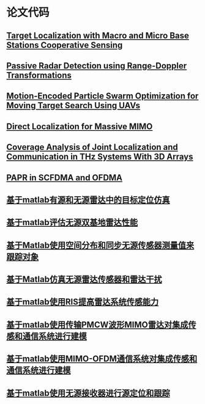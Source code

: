 # 论文代码
## [Target Localization with Macro and Micro Base Stations Cooperative Sensing](https://yangpannanren.github.io/Paper_Code/#/Target_Localization_with_Macro_and_Micro_Base_Stations_Cooperative_Sensing/)
## [Passive Radar Detection using Range-Doppler Transformations](https://yangpannanren.github.io/Paper_Code/#/Passive_Radar_Detection_using_Range-Doppler_Transformations/)
## [Motion-Encoded Particle Swarm Optimization for Moving Target Search Using UAVs](https://yangpannanren.github.io/Paper_Code/#/Motion_Encoded_Particle_Swarm_Optimization(MPSO)/)
## [Direct Localization for Massive MIMO](https://yangpannanren.github.io/Paper_Code/#/Direct_Localization_for_Massive_MIMO/)
## [Coverage Analysis of Joint Localization and Communication in THz Systems With 3D Arrays](https://yangpannanren.github.io/Paper_Code/#/Coverage_Analysis_of_Joint_Localization_and_Communication_in_THz_Systems_With_3D_Arrays/)
## [PAPR in SCFDMA and OFDMA](https://yangpannanren.github.io/Paper_Code/#/PAPR_in_SC_FDMA_and_OFDMA/)
## [基于matlab有源和无源雷达中的目标定位仿真](https://yangpannanren.github.io/Paper_Code/#/基于matlab有源和无源雷达中的目标定位仿真/)
## [基于matlab评估无源双基地雷达性能](https://yangpannanren.github.io/Paper_Code/#/基于matlab评估无源双基地雷达性能/)
## [基于Matlab使用空间分布和同步无源传感器测量值来跟踪对象](https://yangpannanren.github.io/Paper_Code/#/基于Matlab使用空间分布和同步无源传感器测量值来跟踪对象/)
## [基于Matlab仿真无源雷达传感器和雷达干扰](https://yangpannanren.github.io/Paper_Code/#/基于Matlab仿真无源雷达传感器和雷达干扰/)
## [基于matlab使用RIS提高雷达系统传感能力](https://yangpannanren.github.io/Paper_Code/#/基于matlab使用RIS提高雷达系统传感能力/)
## [基于matlab使用传输PMCW波形MIMO雷达对集成传感和通信系统进行建模](https://yangpannanren.github.io/Paper_Code/#/基于matlab使用传输PMCW波形MIMO雷达对集成传感和通信系统进行建模/)
## [基于matlab使用MIMO-OFDM通信系统对集成传感和通信系统进行建模](https://yangpannanren.github.io/Paper_Code/#/基于matlab使用MIMO-OFDM通信系统对集成传感和通信系统进行建模/)
## [基于matlab使用无源接收器进行源定位和跟踪](https://yangpannanren.github.io/Paper_Code/#/基于matlab使用无源接收器进行源定位和跟踪/)